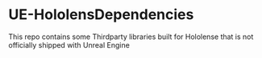 # UE-HololensDependencies
This repo contains some Thirdparty libraries built for Hololense that is not officially shipped with Unreal Engine
